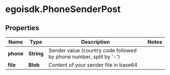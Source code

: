 # egoisdk.PhoneSenderPost

## Properties

Name | Type | Description | Notes
------------ | ------------- | ------------- | -------------
**phone** | **String** | Sender value (country code followed by phone number, split by &#39;-&#39;) | 
**file** | **Blob** | Content of your sender file in base64 | 


